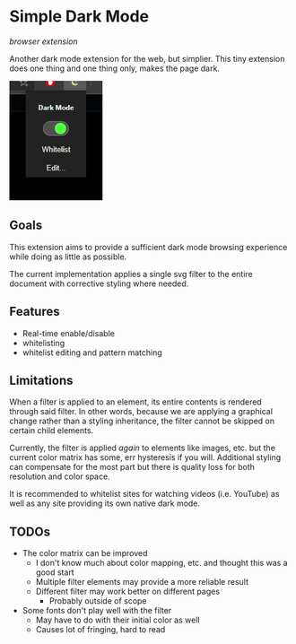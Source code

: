 # Simple Dark Mode
*browser extension*

Another dark mode extension for the web, but simplier.
This tiny extension does one thing and one thing only, makes the page dark.

![preview](img/preview.png)

## Goals

This extension aims to provide a sufficient dark mode browsing experience
while doing as little as possible.

The current implementation applies a single svg filter to the entire document
with corrective styling where needed.

## Features

* Real-time enable/disable
* whitelisting
* whitelist editing and pattern matching

## Limitations

When a filter is applied to an element, its entire contents is rendered through said filter.
In other words, because we are applying a graphical change rather than a styling inheritance,
the filter cannot be skipped on certain child elements.

Currently, the filter is applied *again* to elements like images, etc.
but the current color matrix has some, err hysteresis if you will.
Additional styling can compensate for the most part but there is quality loss for both
resolution and color space.

It is recommended to whitelist sites for watching videos (i.e. YouTube) as well as any site
providing its own native dark mode.

## TODOs

* The color matrix can be improved
  * I don't know much about color mapping, etc. and thought this was a good start
  * Multiple filter elements may provide a more reliable result
  * Different filter may work better on different pages
    * Probably outside of scope
* Some fonts don't play well with the filter
  * May have to do with their initial color as well
  * Causes lot of fringing, hard to read
